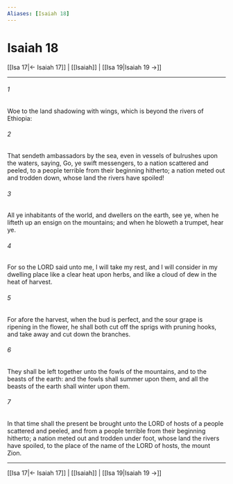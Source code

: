 ```yaml
---
Aliases: [Isaiah 18]
---
```

# Isaiah 18

[[Isa 17|← Isaiah 17]] | [[Isaiah]] | [[Isa 19|Isaiah 19 →]]
***



###### 1 
Woe to the land shadowing with wings, which is beyond the rivers of Ethiopia: 

###### 2 
That sendeth ambassadors by the sea, even in vessels of bulrushes upon the waters, saying, Go, ye swift messengers, to a nation scattered and peeled, to a people terrible from their beginning hitherto; a nation meted out and trodden down, whose land the rivers have spoiled! 

###### 3 
All ye inhabitants of the world, and dwellers on the earth, see ye, when he lifteth up an ensign on the mountains; and when he bloweth a trumpet, hear ye. 

###### 4 
For so the LORD said unto me, I will take my rest, and I will consider in my dwelling place like a clear heat upon herbs, and like a cloud of dew in the heat of harvest. 

###### 5 
For afore the harvest, when the bud is perfect, and the sour grape is ripening in the flower, he shall both cut off the sprigs with pruning hooks, and take away and cut down the branches. 

###### 6 
They shall be left together unto the fowls of the mountains, and to the beasts of the earth: and the fowls shall summer upon them, and all the beasts of the earth shall winter upon them. 

###### 7 
In that time shall the present be brought unto the LORD of hosts of a people scattered and peeled, and from a people terrible from their beginning hitherto; a nation meted out and trodden under foot, whose land the rivers have spoiled, to the place of the name of the LORD of hosts, the mount Zion.

***
[[Isa 17|← Isaiah 17]] | [[Isaiah]] | [[Isa 19|Isaiah 19 →]]
